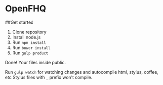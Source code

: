 OpenFHQ
==========
##Get started
1. Clone repository
2. Install node.js
3. Run `npm install`
4. Run `bower install`
5. Run `gulp product`

Done! Your files inside public.

Run `gulp watch` for watching changes and autocompile html, stylus, coffee, etc
Stylus files with `_` prefix won't compile.
